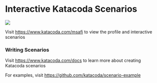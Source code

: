 # Interactive Katacoda Scenarios

[![](http://shields.katacoda.com/katacoda/msafi/count.svg)](https://www.katacoda.com/msafi "Get your profile on Katacoda.com")

Visit https://www.katacoda.com/msafi to view the profile and interactive scenarios

### Writing Scenarios
Visit https://www.katacoda.com/docs to learn more about creating Katacoda scenarios

For examples, visit https://github.com/katacoda/scenario-example
